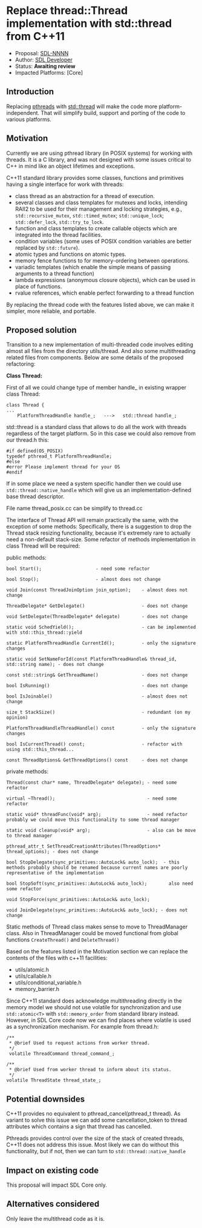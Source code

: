 # Replace thread::Thread implementation with std::thread from C++11

* Proposal: [SDL-NNNN](NNNN-filename.md)
* Author: [SDL Developer](https://github.com/smartdevicelink)
* Status: **Awaiting review**
* Impacted Platforms: [Core]

## Introduction

Replacing [pthreads](https://man7.org/linux/man-pages/man7/pthreads.7.html) with [std::thread](https://www.cplusplus.com/reference/thread/thread/) will make the code more platform-independent. That will simplify build, support and porting of the code to various platforms.

## Motivation

Currently we are using pthread library (in POSIX systems) for working with threads. It is a C library, and was not designed with some issues critical to C++ in mind like an object lifetimes and exceptions.

C++11 standard library provides some classes, functions and primitives having a single interface for work with threads:
 - class thread as an abstraction for a thread of execution.
 - several classes and class templates for mutexes and locks, intending RAII2 to be used for their management and locking strategies, e.g., `std::recursive_mutex`, `std::timed_mutex`; `std::unique_lock`; `std::defer_lock`, `std::try_to_lock`.
 - function and class templates to create callable objects which are integrated into the thread facilities.
 - сondition variables (some uses of POSIX condition variables are better replaced by `std::future`).
 - atomic types and functions on atomic types.
 - memory fence functions to for memory-ordering between operations.
 - variadic templates (which enable the simple means of passing arguments to a thread function)
 - lambda expressions (anonymous closure objects), which can be used in place of functions.
 - rvalue references, which enable perfect forwarding to a thread function

By replacing the thread code with the features listed above, we can make it simpler, more reliable, and portable.


## Proposed solution

Transition to a new implementation of multi-threaded code involves editing almost all files from the directory utils/thread.
And also some multithreading related files from components.
Below are some details of the proposed refactoring:

**Class Thread:**

First of all we could change type of member handle_ in  existing wrapper class Thread:

```
class Thread {                                   
...
	PlatformThreadHandle handle_;   --->   std::thread handle_;
```

std::thread is a standard class that allows to do all the work with threads regardless of the target platform.
So in this case we could also remove from our thread.h this:

	#if defined(OS_POSIX)
	typedef pthread_t PlatformThreadHandle;
	#else
	#error Please implement thread for your OS
	#endif

If in some place we need a system specific handler then we could use `std::thread::native_handle` which will give us an implementation-defined base thread descriptor.

File name thread_posix.cc can be simplify to thread.cc

The interface of Thread API will remain practically the same, with the exception of some methods:
Specifically, there is a suggestion to drop the Thread stack resizing functionality, because it's extremely rare to actually need a non-default stack-size.
Some refactor of methods implementation in class Thread will be required:

  public methods:
  
  `bool Start(); 				    - need some refactor`
  
  `bool Stop();  				    - almost does not change`
  
  `void Join(const ThreadJoinOption join_option);    - almost does not change`
  
  `ThreadDelegate* GetDelegate()                     - does not change`
  
  `void SetDelegate(ThreadDelegate* delegate)        - does not change`
  
  `static void SchedYield();                         - can be implemented with std::this_thread::yield`
  
  `static PlatformThreadHandle CurrentId();          - only the signature changes`
  
  `static void SetNameForId(const PlatformThreadHandle& thread_id,  std::string name); - does not change`
  
  `const std::string& GetThreadName()                - does not change`
  
  `bool IsRunning()                                  - does not change`
  
  `bool IsJoinable()                                 - almost does not change`  
                      
  `size_t StackSize()                                - redundant (on my opinion)`
  
  `PlatformThreadHandleThreadHandle() const          - only the signature changes`
  
  `bool IsCurrentThread() const;                     - refactor with using std::this_thread...`
  
  `const ThreadOptions& GetThreadOptions() const     - does not change`

  private methods:
  
  `Thread(const char* name, ThreadDelegate* delegate); - need some refactor`
   
  `virtual ~Thread();                                  - need some refactor`
  
  `static void* threadFunc(void* arg);                 - need refactor probably we could move this functionality to some thread manager` 
                 
  `static void cleanup(void* arg);                     - also can be move to thread manager`
    
  `pthread_attr_t SetThreadCreationAttributes(ThreadOptions* thread_options); - does not change`
  
  `bool StopDelegate(sync_primitives::AutoLock& auto_lock);  - this methods probably should be renamed because current names are poorly representative of the implementation`
  
  `bool StopSoft(sync_primitives::AutoLock& auto_lock);        also need some refactor`  
  
  `void StopForce(sync_primitives::AutoLock& auto_lock);`
  
  `void JoinDelegate(sync_primitives::AutoLock& auto_lock); - does not change`

Static methods of Thread class makes sense to move to ThreadManager class.
Also in ThreadManager could be moved functional from global functions `CreateThread()` and `DeleteThread()`

Based on the features listed in the Motivation section we can replace the contents of the files with c++11 facilities:
  - utils/atomic.h
  - utils/callable.h
  - utils/conditional_variable.h
  - memory_barrier.h

Since C++11 standard does acknowledge multithreading directly in the memory model we should not use volatile for synchronization and use `std::atomic<T>` with `std::memory_order` from standard library instead.
However, in SDL Core code now we can find places where volatile is used as a synchronization mechanism.
For example from thread.h:

  ```
  /**
   * @brief Used to request actions from worker thread.
   */
   volatile ThreadCommand thread_command_;

  /**
   * @brief Used from worker thread to inform about its status.
   */
  volatile ThreadState thread_state_;
  ```



## Potential downsides

C++11 provides no equivalent to pthread_cancel(pthread_t thread).
As variant to solve this issue we can add some cancellation_token to thread attributes which contains a sign that thread has cancelled.

Pthreads provides control over the size of the stack of created threads, C++11 does not address this issue.
Most likely we can do without this functionality, but if not, then we can turn to `std::thread::native_handle` 



## Impact on existing code
This proposal will impact SDL Core only.


## Alternatives considered
Only leave the multithread code as it is.
